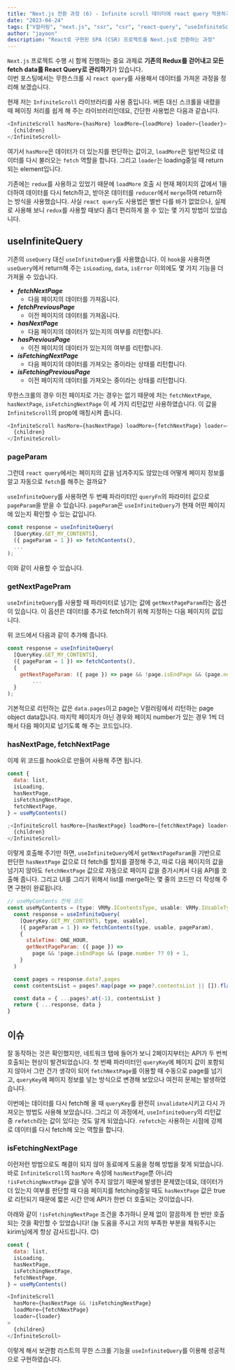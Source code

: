 ```yaml
---
title: "Next.js 전환 과정 (6) - Infinite scroll 데이터에 react query 적용하기"
date: "2023-04-24"
tags: ["V컬러링", "next.js", "ssr", "csr", "react-query", "useInfiniteScroll"]
author: "jayoon"
description: "React로 구현된 SPA (CSR) 프로젝트를 Next.js로 전환하는 과정"
---
```


`Next.js` 프로젝트 수행 시 함께 진행하는 중요 과제로 **기존의 Redux를 걷어내고 모든 fetch data를 React Query로 관리하기**가 있습니다.
<br />
이번 포스팅에서는 무한스크롤 시 `react query`를 사용해서 데이터를 가져온 과정을 정리해 보겠습니다.

현재 저는 `InfiniteScroll` 라이브러리를 사용 중입니다. 버튼 대신 스크롤을 내렸을 때 페이징 처리를 쉽게 해 주는 라이브러리인데요, 간단한 사용법은 다음과 같습니다.

```javascript
<InfiniteScroll hasMore={hasMore} loadMore={loadMore} loader={loader}>
  {children}
</InfiniteScroll>
```

여기서 `hasMore`은 데이터가 더 있는지를 판단하는 값이고, `loadMore`은 일반적으로 데이터를 다시 불러오는 `fetch` 역할을 합니다.
그리고 `loader`는 loading중일 때 return되는 element입니다.

기존에는 `redux`를 사용하고 있었기 때문에 `loadMore` 호출 시 현재 페이지의 값에서 1을 더하여 데이터를 다시 fetch하고, 받아온 데이터를 `reducer`에서 `merge`하여 return하는 방식을 사용했습니다.
사실 `react query`도 사용법은 별반 다를 바가 없었으나, 실제로 사용해 보니 `redux`를 사용할 때보다 좀더 편리하게 쓸 수 있는 몇 가지 방법이 있었습니다.

## useInfiniteQuery

기존의 `useQuery` 대신 `useInfiniteQuery`를 사용했습니다. 이 `hook`을 사용하면 `useQuery`에서 return해 주는 `isLoading`, `data`, `isError` 이외에도 몇 가지 기능을 더 가져올 수 있습니다.

- **_fetchNextPage_**
  - 다음 페이지의 데이터를 가져옵니다.
- **_fetchPreviousPage_**
  - 이전 페이지의 데이터를 가져옵니다.
- **_hasNextPage_**
  - 다음 페이지의 데이터가 있는지의 여부를 리턴합니다.
- **_hasPreviousPage_**
  - 이전 페이지의 데이터가 있는지의 여부를 리턴합니다.
- **_isFetchingNextPage_**
  - 다음 페이지의 데이터를 가져오는 중이라는 상태를 리턴합니다.
- **_isFetchingPreviousPage_**
  - 이전 페이지의 데이터를 가져오는 중이라는 상태를 리턴합니다.

무한스크롤의 경우 이전 페이지로 가는 경우는 없기 때문에 저는 `fetchNextPage`, `hasNextPage`, `isFetchingNextPage` 이 세 가지 리턴값만 사용하였습니다.
이 값을 `InfiniteScroll`의 prop에 매칭시켜 줍니다.

```javascript
<InfiniteScroll hasMore={hasNextPage} loadMore={fetchNextPage} loader={loader}>
  {children}
</InfiniteScroll>
```

### pageParam

그런데 `react query`에서는 페이지의 값을 넘겨주지도 않았는데 어떻게 페이지 정보를 알고 자동으로 `fetch`를 해주는 걸까요?

`useInfiniteQuery`를 사용하면 두 번째 파라미터인 `queryFn`의 파라미터 값으로 `pageParam`을 받을 수 있습니다.
`pageParam`은 `useInfiniteQuery`가 현재 어떤 페이지에 있는지 확인할 수 있는 값입니다.

```javascript
const response = useInfiniteQuery(
  [QueryKey.GET_MY_CONTENTS],
  ({ pageParam = 1 }) => fetchContents(),
  ...
);
```

이와 같이 사용할 수 있습니다.

### getNextPagePram

`useInfiniteQuery`를 사용할 때 파라미터로 넘기는 값에 `getNextPageParam`라는 옵션이 있습니다. 이 옵션은 데이터를 추가로 fetch하기 위해 지정하는 다음 페이지의 값입니다.

위 코드에서 다음과 같이 추가해 줍니다.

```javascript
const response = useInfiniteQuery(
  [QueryKey.GET_MY_CONTENTS],
  ({ pageParam = 1 }) => fetchContents(),
  {
    getNextPageParam: ({ page }) => page && !page.isEndPage && (page.number ?? 0) + 1,
		...
  }
);
```

기본적으로 리턴하는 값은 `data.pages`이고 page는 V컬러링에서 리턴하는 page object data입니다.
마지막 페이지가 아닌 경우와 페이지 number가 있는 경우 1씩 더해서 다음 페이지로 넘기도록 해 주는 코드입니다.

### hasNextPage, fetchNextPage

이제 위 코드를 hook으로 만들어 사용해 주면 됩니다.

```javascript
const {
  data: list,
  isLoading,
  hasNextPage,
  isFetchingNextPage,
  fetchNextPage,
} = useMyContents()

;<InfiniteScroll hasMore={hasNextPage} loadMore={fetchNextPage} loader={loader}>
  {children}
</InfiniteScroll>
```

이렇게 호출해 주기만 하면, `useInfiniteQuery`에서 `getNextPageParam`을 기반으로 판단한 `hasNextPage` 값으로 더 fetch를 할지를 결정해 주고,
따로 다음 페이지의 값을 넘기지 않아도 `fetchNextPage` 값으로 자동으로 페이지 값을 증가시켜서 다음 API를 호출해 줍니다.
그리고 UI를 그리기 위해서 list를 merge하는 몇 줄의 코드만 더 작성해 주면 구현이 완료됩니다.

```javascript
// useMyContents 전체 코드
const useMyContents = (type: VRMy.IContentsType, usable: VRMy.IUsableType) => {
  const response = useInfiniteQuery(
    [QueryKey.GET_MY_CONTENTS, type, usable],
    ({ pageParam = 1 }) => fetchContents(type, usable, pageParam),
    {
      staleTime: ONE_HOUR,
      getNextPageParam: ({ page }) =>
        page && !page.isEndPage && (page.number ?? 0) + 1,
    }
  )

  const pages = response.data?.pages
  const contentsList = pages?.map(page => page?.contentsList || []).flat()

  const data = { ...pages?.at(-1), contentsList }
  return { ...response, data }
}
```

## 이슈

잘 동작하는 것은 확인했지만, 네트워크 탭에 들어가 보니 2페이지부터는 API가 두 번씩 호출되는 현상이 발견되었습니다.
첫 번째 파라미터인 `queryKey`에 페이지 값이 포함되지 않아서 그런 건가 생각이 되어 `fetchNextPage`를 이용할 때 수동으로 page를 넘기고, `queryKey`에 페이지 정보를 넣는 방식으로 변경해 보았으나 여전히 문제는 발생하였습니다.

이번에는 데이터를 다시 fetch해 올 때 `queryKey`를 완전히 `invalidate`시키고 다시 가져오는 방법도 사용해 보았습니다.
그리고 이 과정에서, `useInfiniteQuery`의 리턴값 중 `refetch`라는 값이 있다는 것도 알게 되었습니다. `refetch`는 사용하는 시점에 강제로 데이터를 다시 fetch해 오는 역할을 합니다.

### isFetchingNextPage

이런저런 방법으로도 해결이 되지 않아 동료에게 도움을 청해 방법을 찾게 되었습니다.
바로 `InfiniteScroll`의 `hasMore` 속성에 `hasNextPage`뿐 아니라 `!isFetchingNextPage` 값을 넣어 주지 않았기 때문에 발생한 문제였는데요,
데이터가 더 있는지 여부를 판단할 때 다음 페이지를 fetching중일 때도 `hasNextPage` 값은 true로 리턴되기 때문에 짧은 시간 안에 API가 한번 더 호출되는 것이었습니다.

아래와 같이 `!isFetchingNextPage` 조건을 추가하니 문제 없이 깔끔하게 한 번만 호출되는 것을 확인할 수 있었습니다!
(늘 도움을 주시고 저의 부족한 부분을 채워주시는 kirim님에게 항상 감사드립니다. 😊)

```javascript
const {
  data: list,
  isLoading,
  hasNextPage,
  isFetchingNextPage,
  fetchNextPage,
} = useMyContents()

<InfiniteScroll
  hasMore={hasNextPage && !isFetchingNextPage}
  loadMore={fetchNextPage}
  loader={loader}
>
  {children}
</InfiniteScroll>
```

이렇게 해서 보관함 리스트의 무한 스크롤 기능을 `useInfiniteQuery`를 이용해 성공적으로 구현하였습니다.
